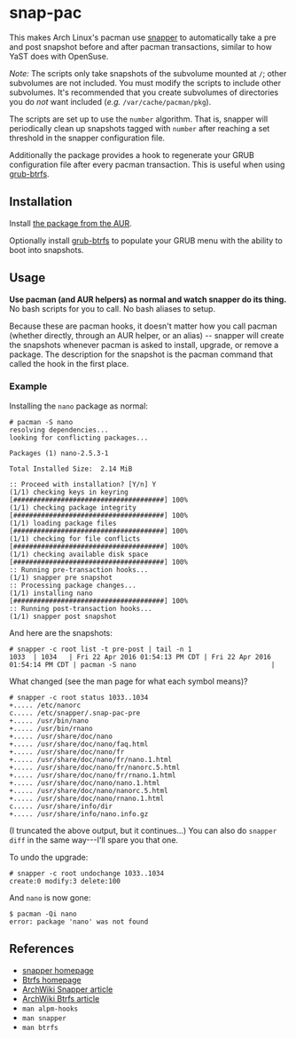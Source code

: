 # snap-pac

This makes Arch Linux's pacman use
[snapper](https://wiki.archlinux.org/index.php/Snapper) to automatically take a
pre and post snapshot before and after pacman transactions, similar to how YaST
does with OpenSuse.

*Note:* The scripts only take snapshots of the subvolume mounted at `/`; other
subvolumes are not included. You must modify the scripts to include other
subvolumes. It's recommended that you create subvolumes of directories you do
*not* want included (*e.g.* `/var/cache/pacman/pkg`). 

The scripts are set up to use the `number` algorithm. That is, snapper will
periodically clean up snapshots tagged with `number` after reaching a set
threshold in the snapper configuration file.

Additionally the package provides a hook to regenerate your GRUB configuration
file after every pacman transaction. This is useful when using
[grub-btrfs](https://aur.archlinux.org/packages/grub-btrfs-git/).

## Installation

Install [the package from the
AUR](https://aur.archlinux.org/packages/snap-pac/).

Optionally install
[grub-btrfs](https://aur.archlinux.org/packages/grub-btrfs-git/) to populate
your GRUB menu with the ability to boot into snapshots.

## Usage

**Use pacman (and AUR helpers) as normal and watch snapper do its thing.** No
bash scripts for you to call. No bash aliases to setup.

Because these are pacman hooks, it doesn't matter how you call pacman (whether
directly, through an AUR helper, or an alias) -- snapper will create the
snapshots whenever pacman is asked to install, upgrade, or remove a package. The
description for the snapshot is the pacman command that called the hook in the
first place.

### Example

Installing the `nano` package as normal:

	# pacman -S nano
	resolving dependencies...
	looking for conflicting packages...

	Packages (1) nano-2.5.3-1

	Total Installed Size:  2.14 MiB

	:: Proceed with installation? [Y/n] Y
	(1/1) checking keys in keyring                                      [######################################] 100%
	(1/1) checking package integrity                                    [######################################] 100%
	(1/1) loading package files                                         [######################################] 100%
	(1/1) checking for file conflicts                                   [######################################] 100%
	(1/1) checking available disk space                                 [######################################] 100%
	:: Running pre-transaction hooks...
	(1/1) snapper pre snapshot
	:: Processing package changes...
	(1/1) installing nano                                               [######################################] 100%
	:: Running post-transaction hooks...
	(1/1) snapper post snapshot

And here are the snapshots:

    # snapper -c root list -t pre-post | tail -n 1
    1033  | 1034   | Fri 22 Apr 2016 01:54:13 PM CDT | Fri 22 Apr 2016 01:54:14 PM CDT | pacman -S nano                                  |         

What changed (see the man page for what each symbol means)?

	# snapper -c root status 1033..1034
	+..... /etc/nanorc
	c..... /etc/snapper/.snap-pac-pre
	+..... /usr/bin/nano
	+..... /usr/bin/rnano
	+..... /usr/share/doc/nano
	+..... /usr/share/doc/nano/faq.html
	+..... /usr/share/doc/nano/fr
	+..... /usr/share/doc/nano/fr/nano.1.html
	+..... /usr/share/doc/nano/fr/nanorc.5.html
	+..... /usr/share/doc/nano/fr/rnano.1.html
	+..... /usr/share/doc/nano/nano.1.html
	+..... /usr/share/doc/nano/nanorc.5.html
	+..... /usr/share/doc/nano/rnano.1.html
	c..... /usr/share/info/dir
	+..... /usr/share/info/nano.info.gz

(I truncated the above output, but it continues...) You can also do `snapper
diff` in the same way---I'll spare you that one.

To undo the upgrade:

	# snapper -c root undochange 1033..1034
	create:0 modify:3 delete:100

And `nano` is now gone:

	$ pacman -Qi nano
	error: package 'nano' was not found

## References

* [snapper homepage](http://snapper.io/)
* [Btrfs homepage](https://wiki.archlinux.org/index.php/Btrfs)
* [ArchWiki Snapper article](https://wiki.archlinux.org/index.php/Snapper)
* [ArchWiki Btrfs article](https://wiki.archlinux.org/index.php/Btrfs)
* `man alpm-hooks`
* `man snapper`
* `man btrfs`
